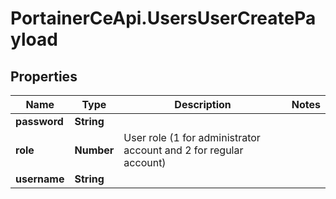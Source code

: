# PortainerCeApi.UsersUserCreatePayload

## Properties
Name | Type | Description | Notes
------------ | ------------- | ------------- | -------------
**password** | **String** |  | 
**role** | **Number** | User role (1 for administrator account and 2 for regular account) | 
**username** | **String** |  | 


